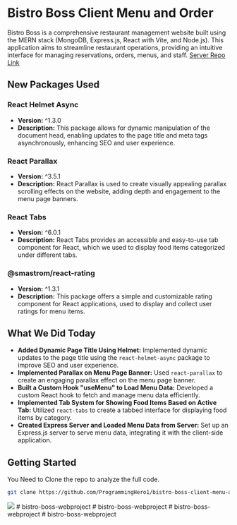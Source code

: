 # Bistro Boss Client Menu and Order

Bistro Boss is a comprehensive restaurant management website built using the MERN stack (MongoDB, Express.js, React with Vite, and Node.js). This application aims to streamline restaurant operations, providing an intuitive interface for managing reservations, orders, menus, and staff.
[Server Repo Link](https://github.com/ProgrammingHero1/bistro-boss-server-with-menu-and-order)

## New Packages Used

### React Helmet Async
- **Version:** ^1.3.0
- **Description:** This package allows for dynamic manipulation of the document head, enabling updates to the page title and meta tags asynchronously, enhancing SEO and user experience.

### React Parallax
- **Version:** ^3.5.1
- **Description:** React Parallax is used to create visually appealing parallax scrolling effects on the website, adding depth and engagement to the menu page banners.

### React Tabs
- **Version:** ^6.0.1
- **Description:** React Tabs provides an accessible and easy-to-use tab component for React, which we used to display food items categorized under different tabs.

### @smastrom/react-rating
- **Version:** ^1.3.1
- **Description:** This package offers a simple and customizable rating component for React applications, used to display and collect user ratings for menu items.

## What We Did Today

- **Added Dynamic Page Title Using Helmet:** Implemented dynamic updates to the page title using the `react-helmet-async` package to improve SEO and user experience.
- **Implemented Parallax on Menu Page Banner:** Used `react-parallax` to create an engaging parallax effect on the menu page banner.
- **Built a Custom Hook "useMenu" to Load Menu Data:** Developed a custom React hook to fetch and manage menu data efficiently.
- **Implemented Tab System for Showing Food Items Based on Active Tab:** Utilized `react-tabs` to create a tabbed interface for displaying food items by category.
- **Created Express Server and Loaded Menu Data from Server:** Set up an Express.js server to serve menu data, integrating it with the client-side application.

## Getting Started

You Need to Clone the repo to analyze the full code. 
```bash
git clone https://github.com/ProgrammingHero1/bistro-boss-client-menu-and-order.git
```
<img src="https://i.ibb.co/kDQLvZR/image.png" />
#   b i s t r o - b o s s - w e b p r o j e c t  
 #   b i s t r o - b o s s - w e b p r o j e c t  
 #   b i s t r o - b o s s - w e b p r o j e c t  
 #   b i s t r o - b o s s - w e b p r o j e c t  
 